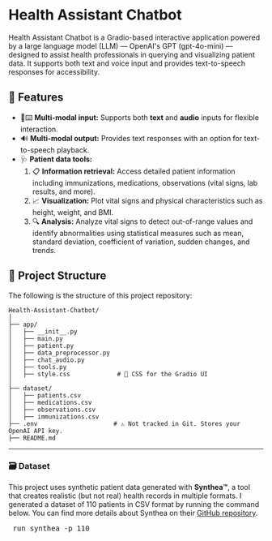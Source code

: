 # Health Assistant Chatbot
Health Assistant Chatbot is a Gradio-based interactive application powered by a large language model (LLM) — OpenAI's GPT (gpt-4o-mini) — designed to assist health professionals in querying and visualizing patient data. It supports both text and voice input and provides text-to-speech responses for accessibility.

## 🚀 Features 

- 🎤⌨️ **Multi-modal input:** Supports both **text** and **audio** inputs for flexible interaction.
- 🔊 **Multi-modal output:** Provides text responses with an option for text-to-speech playback.
- 🩺 **Patient data tools:**
  1. 📋 **Information retrieval:** Access detailed patient information including immunizations, medications, observations (vital signs, lab results, and more).
  2. 📈 **Visualization:** Plot vital signs and physical characteristics such as height, weight, and BMI.
  3. 🔍 **Analysis:** Analyze vital signs to detect out-of-range values and identify abnormalities using statistical measures such as mean, standard deviation, coefficient of variation, sudden changes, and trends.



## 📁 Project Structure
The following is the structure of this project repository:
```
Health-Assistant-Chatbot/
│
├── app/
│   ├── __init__.py
│   ├── main.py              
│   ├── patient.py            
│   ├── data_preprocessor.py  
│   ├── chat_audio.py         
│   ├── tools.py              
│   ├── style.css             # 🎯 CSS for the Gradio UI
│
├── dataset/
│   ├── patients.csv
│   ├── medications.csv
│   ├── observations.csv
│   ├── immunizations.csv
├── .env                     # ⚠️ Not tracked in Git. Stores your OpenAI API key.
├── README.md
```

---
### 🗃️ Dataset
This project uses synthetic patient data generated with **Synthea™**, a tool that creates realistic (but not real) health records in multiple formats. I generated a dataset of 110 patients in CSV format by running the command below. You can find more details about Synthea on their [GitHub repository](https://github.com/synthetichealth/synthea).
<pre> run_synthea -p 110 </pre>
